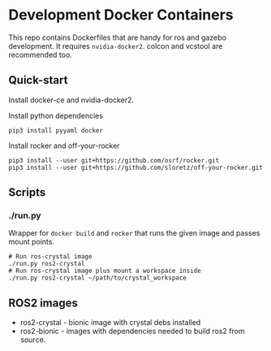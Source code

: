 # Development Docker Containers

This repo contains Dockerfiles that are handy for ros and gazebo development.
It requires `nvidia-docker2`.
colcon and vcstool are recommended too.

## Quick-start

Install docker-ce and nvidia-docker2.

Install python dependencies
```
pip3 install pyyaml docker
```

Install rocker and off-your-rocker
```
pip3 install --user git+https://github.com/osrf/rocker.git
pip3 install --user git+https://github.com/sloretz/off-your-rocker.git
```

## Scripts

### ./run.py
Wrapper for `docker build` and `rocker` that runs the given image and passes mount points.

```
# Run ros-crystal image
./run.py ros2-crystal
# Run ros-crystal image plus mount a workspace inside
./run.py ros2-crystal ~/path/to/crystal_workspace
```

## ROS2 images
* ros2-crystal - bionic image with crystal debs installed
* ros2-bionic - images with dependencies needed to build ros2 from source.
